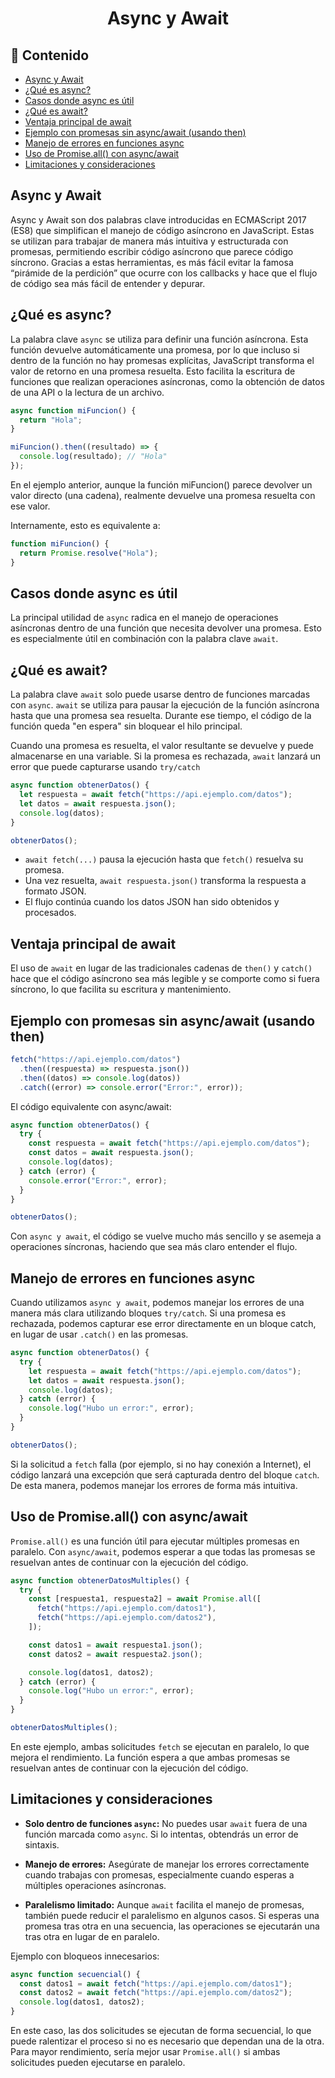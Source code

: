 <h1 align='center'>Async y Await</h1>

<h2>📑 Contenido</h2>

- [Async y Await](#async-y-await)
- [¿Qué es async?](#qué-es-async)
- [Casos donde async es útil](#casos-donde-async-es-útil)
- [¿Qué es await?](#qué-es-await)
- [Ventaja principal de await](#ventaja-principal-de-await)
- [Ejemplo con promesas sin async/await (usando then)](#ejemplo-con-promesas-sin-asyncawait-usando-then)
- [Manejo de errores en funciones async](#manejo-de-errores-en-funciones-async)
- [Uso de Promise.all() con async/await](#uso-de-promiseall-con-asyncawait)
- [Limitaciones y consideraciones](#limitaciones-y-consideraciones)

## Async y Await

Async y Await son dos palabras clave introducidas en ECMAScript 2017 (ES8) que simplifican el manejo de código asíncrono en JavaScript. Estas se utilizan para trabajar de manera más intuitiva y estructurada con promesas, permitiendo escribir código asíncrono que parece código síncrono. Gracias a estas herramientas, es más fácil evitar la famosa “pirámide de la perdición” que ocurre con los callbacks y hace que el flujo de código sea más fácil de entender y depurar.

## ¿Qué es async?

La palabra clave `async` se utiliza para definir una función asíncrona. Esta función devuelve automáticamente una promesa, por lo que incluso si dentro de la función no hay promesas explícitas, JavaScript transforma el valor de retorno en una promesa resuelta. Esto facilita la escritura de funciones que realizan operaciones asíncronas, como la obtención de datos de una API o la lectura de un archivo.

```js
async function miFuncion() {
  return "Hola";
}

miFuncion().then((resultado) => {
  console.log(resultado); // "Hola"
});
```

En el ejemplo anterior, aunque la función miFuncion() parece devolver un valor directo (una cadena), realmente devuelve una promesa resuelta con ese valor.

Internamente, esto es equivalente a:

```js
function miFuncion() {
  return Promise.resolve("Hola");
}
```

## Casos donde async es útil

La principal utilidad de `async` radica en el manejo de operaciones asíncronas dentro de una función que necesita devolver una promesa. Esto es especialmente útil en combinación con la palabra clave `await`.

## ¿Qué es await?

La palabra clave `await` solo puede usarse dentro de funciones marcadas con `async`. `await` se utiliza para pausar la ejecución de la función asíncrona hasta que una promesa sea resuelta. Durante ese tiempo, el código de la función queda "en espera" sin bloquear el hilo principal.

Cuando una promesa es resuelta, el valor resultante se devuelve y puede almacenarse en una variable. Si la promesa es rechazada, `await` lanzará un error que puede capturarse usando `try/catch`

```js
async function obtenerDatos() {
  let respuesta = await fetch("https://api.ejemplo.com/datos");
  let datos = await respuesta.json();
  console.log(datos);
}

obtenerDatos();
```

- `await fetch(...)` pausa la ejecución hasta que `fetch()` resuelva su promesa.
- Una vez resuelta, `await respuesta.json()` transforma la respuesta a formato JSON.
- El flujo continúa cuando los datos JSON han sido obtenidos y procesados.

## Ventaja principal de await

El uso de `await` en lugar de las tradicionales cadenas de `then()` y `catch()` hace que el código asíncrono sea más legible y se comporte como si fuera síncrono, lo que facilita su escritura y mantenimiento.

## Ejemplo con promesas sin async/await (usando then)

```js
fetch("https://api.ejemplo.com/datos")
  .then((respuesta) => respuesta.json())
  .then((datos) => console.log(datos))
  .catch((error) => console.error("Error:", error));
```

El código equivalente con async/await:

```js
async function obtenerDatos() {
  try {
    const respuesta = await fetch("https://api.ejemplo.com/datos");
    const datos = await respuesta.json();
    console.log(datos);
  } catch (error) {
    console.error("Error:", error);
  }
}

obtenerDatos();
```

Con `async y await`, el código se vuelve mucho más sencillo y se asemeja a operaciones síncronas, haciendo que sea más claro entender el flujo.

## Manejo de errores en funciones async

Cuando utilizamos `async y await`, podemos manejar los errores de una manera más clara utilizando bloques `try/catch`. Si una promesa es rechazada, podemos capturar ese error directamente en un bloque catch, en lugar de usar `.catch()` en las promesas.

```js
async function obtenerDatos() {
  try {
    let respuesta = await fetch("https://api.ejemplo.com/datos");
    let datos = await respuesta.json();
    console.log(datos);
  } catch (error) {
    console.log("Hubo un error:", error);
  }
}

obtenerDatos();
```

Si la solicitud a `fetch` falla (por ejemplo, si no hay conexión a Internet), el código lanzará una excepción que será capturada dentro del bloque `catch`. De esta manera, podemos manejar los errores de forma más intuitiva.

## Uso de Promise.all() con async/await

`Promise.all()` es una función útil para ejecutar múltiples promesas en paralelo. Con `async/await`, podemos esperar a que todas las promesas se resuelvan antes de continuar con la ejecución del código.

```js
async function obtenerDatosMultiples() {
  try {
    const [respuesta1, respuesta2] = await Promise.all([
      fetch("https://api.ejemplo.com/datos1"),
      fetch("https://api.ejemplo.com/datos2"),
    ]);

    const datos1 = await respuesta1.json();
    const datos2 = await respuesta2.json();

    console.log(datos1, datos2);
  } catch (error) {
    console.log("Hubo un error:", error);
  }
}

obtenerDatosMultiples();
```

En este ejemplo, ambas solicitudes `fetch` se ejecutan en paralelo, lo que mejora el rendimiento. La función espera a que ambas promesas se resuelvan antes de continuar con la ejecución del código.

## Limitaciones y consideraciones

- **Solo dentro de funciones `async`:** No puedes usar `await` fuera de una función marcada como `async`. Si lo intentas, obtendrás un error de sintaxis.

- **Manejo de errores:** Asegúrate de manejar los errores correctamente cuando trabajas con promesas, especialmente cuando esperas a múltiples operaciones asíncronas.

- **Paralelismo limitado:** Aunque `await` facilita el manejo de promesas, también puede reducir el paralelismo en algunos casos. Si esperas una promesa tras otra en una secuencia, las operaciones se ejecutarán una tras otra en lugar de en paralelo.

Ejemplo con bloqueos innecesarios:

```js
async function secuencial() {
  const datos1 = await fetch("https://api.ejemplo.com/datos1");
  const datos2 = await fetch("https://api.ejemplo.com/datos2");
  console.log(datos1, datos2);
}
```

En este caso, las dos solicitudes se ejecutan de forma secuencial, lo que puede ralentizar el proceso si no es necesario que dependan una de la otra. Para mayor rendimiento, sería mejor usar `Promise.all()` si ambas solicitudes pueden ejecutarse en paralelo.
